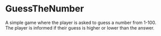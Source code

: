 # GuessTheNumber
A simple game where the player is asked to guess a number from 1-100. The player is informed if their guess is higher or lower than the answer.
